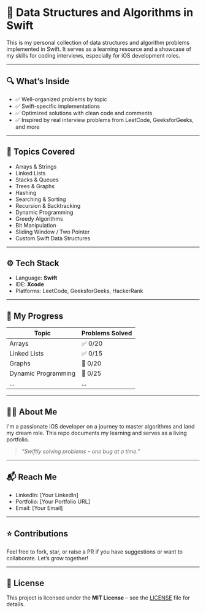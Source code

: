 # 📘 Data Structures and Algorithms in Swift

This is my personal collection of data structures and algorithm problems implemented in Swift. It serves as a learning resource and a showcase of my skills for coding interviews, especially for iOS development roles.

---

## 🔍 What’s Inside

- ✅ Well-organized problems by topic
- ✅ Swift-specific implementations
- ✅ Optimized solutions with clean code and comments
- ✅ Inspired by real interview problems from LeetCode, GeeksforGeeks, and more

---

## 📂 Topics Covered

- Arrays & Strings
- Linked Lists
- Stacks & Queues
- Trees & Graphs
- Hashing
- Searching & Sorting
- Recursion & Backtracking
- Dynamic Programming
- Greedy Algorithms
- Bit Manipulation
- Sliding Window / Two Pointer
- Custom Swift Data Structures

---

## ⚙️ Tech Stack

- Language: **Swift**
- IDE: **Xcode**
- Platforms: LeetCode, GeeksforGeeks, HackerRank

---

## 🏁 My Progress

| Topic             | Problems Solved |
|------------------|------------------|
| Arrays            | ✅ 0/20 |
| Linked Lists      | ✅ 0/15 |
| Graphs            | 🚧 0/20 |
| Dynamic Programming | 🚧 0/25 |
| ...               | ... |

---

## 👨‍💻 About Me

I'm a passionate iOS developer on a journey to master algorithms and land my dream role. This repo documents my learning and serves as a living portfolio.

> _“Swiftly solving problems – one bug at a time.”_

---

## 📬 Reach Me

- LinkedIn: [Your LinkedIn]
- Portfolio: [Your Portfolio URL]
- Email: [Your Email]

---

## ⭐ Contributions

Feel free to fork, star, or raise a PR if you have suggestions or want to collaborate. Let’s grow together!

---

## 📄 License

This project is licensed under the **MIT License** – see the [LICENSE](./LICENSE) file for details.

